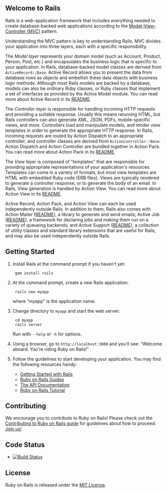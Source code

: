 ## Welcome to Rails

Rails is a web-application framework that includes everything needed to
create database-backed web applications according to the
[Model-View-Controller (MVC)](http://en.wikipedia.org/wiki/Model-view-controller)
pattern.

Understanding the MVC pattern is key to understanding Rails. MVC divides your
application into three layers, each with a specific responsibility.

The _Model layer_ represents your domain model (such as Account, Product,
Person, Post, etc.) and encapsulates the business logic that is specific to
your application. In Rails, database-backed model classes are derived from
`ActiveRecord::Base`. Active Record allows you to present the data from
database rows as objects and embellish these data objects with business logic
methods. Although most Rails models are backed by a database, models can also
be ordinary Ruby classes, or Ruby classes that implement a set of interfaces
as provided by the Active Model module. You can read more about Active Record
in its [README](activerecord/README.rdoc).

The _Controller layer_ is responsible for handling incoming HTTP requests and
providing a suitable response. Usually this means returning HTML, but Rails controllers
can also generate XML, JSON, PDFs, mobile-specific views, and more. Controllers load and
manipulate models, and render view templates in order to generate the appropriate HTTP response.
In Rails, incoming requests are routed by Action Dispatch to an appropriate controller, and
controller classes are derived from `ActionController::Base`. Action Dispatch and Action Controller
are bundled together in Action Pack. You can read more about Action Pack in its
[README](actionpack/README.rdoc).

The _View layer_ is composed of "templates" that are responsible for providing
appropriate representations of your application's resources. Templates can
come in a variety of formats, but most view templates are HTML with embedded
Ruby code (ERB files). Views are typically rendered to generate a controller response,
or to generate the body of an email. In Rails, View generation is handled by Action View.
You can read more about Action View in its [README](actionview/README.rdoc).

Active Record, Action Pack, and Action View can each be used independently outside Rails.
In addition to them, Rails also comes with Action Mailer ([README](actionmailer/README.rdoc)), a library
to generate and send emails; Active Job ([README](activejob/README.md)), a
framework for declaring jobs and making them run on a variety of queueing
backends; and Active Support ([README](activesupport/README.rdoc)), a collection
of utility classes and standard library extensions that are useful for Rails,
and may also be used independently outside Rails.

## Getting Started

1. Install Rails at the command prompt if you haven't yet:

        gem install rails

2. At the command prompt, create a new Rails application:

        rails new myapp

   where "myapp" is the application name.

3. Change directory to `myapp` and start the web server:

        cd myapp
        rails server

   Run with `--help` or `-h` for options.

4. Using a browser, go to `http://localhost:3000` and you'll see:
"Welcome aboard: You're riding Ruby on Rails!"

5. Follow the guidelines to start developing your application. You may find
   the following resources handy:
    * [Getting Started with Rails](http://guides.rubyonrails.org/getting_started.html)
    * [Ruby on Rails Guides](http://guides.rubyonrails.org)
    * [The API Documentation](http://api.rubyonrails.org)
    * [Ruby on Rails Tutorial](http://www.railstutorial.org/book)

## Contributing

We encourage you to contribute to Ruby on Rails! Please check out the
[Contributing to Ruby on Rails guide](http://edgeguides.rubyonrails.org/contributing_to_ruby_on_rails.html) for guidelines about how to proceed. [Join us!](http://contributors.rubyonrails.org)

## Code Status

* [![Build Status](https://travis-ci.org/rails/rails.svg?branch=master)](https://travis-ci.org/rails/rails)

## License

Ruby on Rails is released under the [MIT License](http://www.opensource.org/licenses/MIT).
